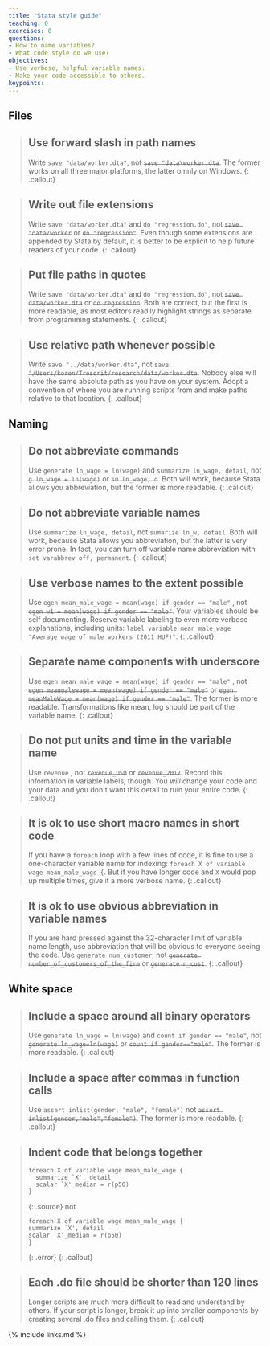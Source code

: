```yaml
---
title: "Stata style guide"
teaching: 0
exercises: 0
questions:
- How to name variables?
- What code style do we use?
objectives:
- Use verbose, helpful variable names.
- Make your code accessible to others.
keypoints:
---
```


## Files

> ## Use forward slash in path names
> Write `save "data/worker.dta"`, not ~~`save "data\worker.dta`~~. The former works on all three major platforms, the latter omnly on Windows.
{: .callout}

> ## Write out file extensions
> Write `save "data/worker.dta"` and `do "regression.do"`, not ~~`save "data/worker`~~ or ~~`do "regression"`~~. Even though some extensions are appended by Stata by default, it is better to be explicit to help future readers of your code.
{: .callout}

> ## Put file paths in quotes
> Write `save "data/worker.dta"` and `do "regression.do"`, not ~~`save data/worker.dta`~~ or ~~`do regression`~~. Both are correct, but the first is more readable, as most editors readily highlight strings as separate from programming statements.
{: .callout}

> ## Use relative path whenever possible
> Write `save "../data/worker.dta"`, not ~~`save "/Users/koren/Tresorit/research/data/worker.dta`~~. Nobody else will have the same absolute path as you have on your system. Adopt a convention of where you are running scripts from and make paths relative to that location.
{: .callout}

## Naming

> ## Do not abbreviate commands
> Use `generate ln_wage = ln(wage)` and `summarize ln_wage, detail`, not ~~`g ln_wage = ln(wage)`~~ or ~~`su ln_wage, d`~~. Both will work, because Stata allows you abbreviation, but the former is more readable.
{: .callout}

> ## Do not abbreviate variable names
> Use `summarize ln_wage, detail`, not ~~`sumarize ln_w, detail`~~. Both will work, because Stata allows you abbreviation, but the latter is very error prone. In fact, you can turn off variable name abbreviation with `set varabbrev off, permanent`.
{: .callout}

> ## Use verbose names to the extent possible
> Use `egen mean_male_wage = mean(wage) if gender == "male"` , not ~~`egen w1 = mean(wage) if gender == "male"`~~. Your variables should be self documenting. Reserve variable labeling to even more verbose explanations, including units: `label variable mean_male_wage "Average wage of male workers (2011 HUF)"`.
{: .callout}

> ## Separate name components with underscore
> Use `egen mean_male_wage = mean(wage) if gender == "male"` , not ~~`egen meanmalewage = mean(wage) if gender == "male"`~~ or ~~`egen meanMaleWage = mean(wage) if gender == "male"`~~. The former is more readable. Transformations like mean, log should be part of the variable name. 
{: .callout}

> ## Do not put units and time in the variable name
> Use `revenue` , not ~~`revenue_USD`~~ or ~~`revenue_2017`~~. Record this information in variable labels, though. You *will* change your code and your data and you don't want this detail to ruin your entire code.
{: .callout}

> ## It is ok to use short macro names in short code
> If you have a `foreach` loop with a few lines of code, it is fine to use a one-character variable name for indexing: `foreach X of variable wage mean_male_wage {`. But if you have longer code and `X` would pop up multiple times, give it a more verbose name. 
{: .callout}

> ## It is ok to use obvious abbreviation in variable names
> If you are hard pressed against the 32-character limit of variable name length, use abbreviation that will be obvious to everyone seeing the code. Use `generate num_customer`, not ~~`generate number_of_customers_of_the_firm`~~ or ~~`generate n_cust`~~.
{: .callout}

## White space

> ## Include a space around all binary operators
> Use `generate ln_wage = ln(wage)` and `count if gender == "male"`, not ~~`generate ln_wage=ln(wage)`~~ or ~~`count if gender=="male"`~~. The former is more readable.
{: .callout}

> ## Include a space after commas in function calls
> Use `assert inlist(gender, "male", "female")` not ~~`assert inlist(gender,"male","female")`~~. The former is more readable.
{: .callout}

> ## Indent code that belongs together
> ```
> foreach X of variable wage mean_male_wage {
>	summarize `X', detail	
>	scalar `X'_median = r(p50)
> }
> ```
> {: .source}
> not
> ```
> foreach X of variable wage mean_male_wage {
> summarize `X', detail	
> scalar `X'_median = r(p50)
> }
> ```
> {: .error}
{: .callout}

> ## Each .do file should be shorter than 120 lines
> Longer scripts are much more difficult to read and understand by others. If your script is longer, break it up into smaller components by creating several .do files and calling them.
{: .callout}

{% include links.md %}

